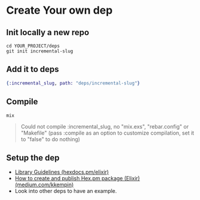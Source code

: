 # Create Your own dep

## Init locally a new repo

```shell
cd YOUR_PROJECT/deps
git init incremental-slug
```

## Add it to deps

```ex
{:incremental_slug, path: "deps/incremental-slug"}
```

## Compile

```shell
mix
```
> Could not compile :incremental_slug, no "mix.exs", "rebar.config" or "Makefile" (pass :compile as an option to customize compilation, set it to "false" to do nothing)

## Setup the dep

* [Library Guidelines (hexdocs.pm/elixir)](https://hexdocs.pm/elixir/library-guidelines.html)
* [How to create and publish Hex.pm package (Elixir) (medium.com/kkempin)](https://medium.com/kkempin/how-to-create-and-publish-hex-pm-package-elixir-90cb33e2592d)
* Look into other deps to have an example.